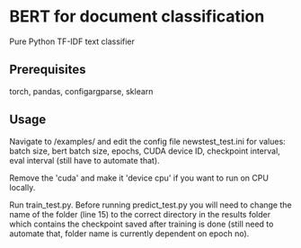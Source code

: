 # BERT for document classification

Pure Python TF-IDF text classifier

## Prerequisites

torch, pandas, configargparse, sklearn

## Usage

Navigate to /examples/ and edit the config file newstest_test.ini for values: batch size, bert batch size, epochs, CUDA device ID, checkpoint interval, eval interval (still have to automate that). 

Remove the 'cuda' and make it 'device cpu' if you want to run on CPU locally.

Run train_test.py. Before running predict_test.py you will need to change the name of the folder (line 15) to the correct directory in the results folder which contains the checkpoint saved after training is done (still need to automate that, folder name is currently dependent on epoch no).
